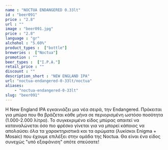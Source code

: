 ```yaml
---
name : "NOCTUA ENDANGERED 0.33lt"
id : "beer091"
price : "2.8"
url : ""
image : "beer091.jpg"
price : "2.8"
language : "gr"
alchohol : "5.60%"
product_types :  ["bottle"]
breweries :  ["Noctua"]
promotion : ""
beer_types :  ["I.P.A."]
retail_price : ""
discount : ""
description_short : "NEW ENGLAND IPA"
url: "noctua-endangered-0-33lt/noctua"
aliases: 
    - "noctua-endangered-0-33lt"
slug: "beer091"
---
```


Η New England IPA εγκαινιάζει μια νέα σειρά, την Endangered. Πρόκειται για μπύρα που θα βράζεται κάθε μήνα σε περιορισμένη ωστόσο ποσότητα (1.000-2.000 λίτρα). Το συγκεκριμένο είδος μπύρας απαιτεί να καταναλώνεται όσο πιο φρέσκο γίνεται για να μπορεί κάποιος να απολαύσει όλα τα χαρακτηριστικά και τα αρώματα (λυκίσκοι Enigma + Mosaic) που έχουμε επιλέξει στην ομάδα της Noctua. Θα είναι ένα είδος συνεχώς &quot;υπό εξαφάνιση&quot; οπότε σπεύσατε!